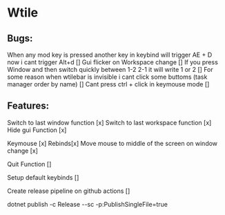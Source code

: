 # Wtile

## Bugs:
When any mod key is pressed another key in keybind will trigger AE + D now i cant trigger Alt+d []
Gui flicker on Workspace change []
If you press Window and then switch quickly between 1-2 2-1 it will write 1 or 2 []
For some reason when wtilebar is invisible i cant click some buttoms (task manager order by name) []
Cant press ctrl + click in keymouse mode []

## Features:
Switch to last window function [x]
Switch to last workspace function [x]
Hide gui Function [x]

Keymouse [x]
Rebinds[x]
Move mouse to middle of the screen on window change [x]

Quit Function []

Setup default keybinds []

Create release pipeline on github actions []




dotnet publish -c Release --sc -p:PublishSingleFile=true
